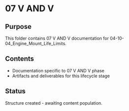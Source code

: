 # 07 V AND V

## Purpose
This folder contains 07 V AND V documentation for 04-10-04_Engine_Mount_Life_Limits.

## Contents
- Documentation specific to 07 V AND V phase
- Artifacts and deliverables for this lifecycle stage

## Status
Structure created - awaiting content population.
